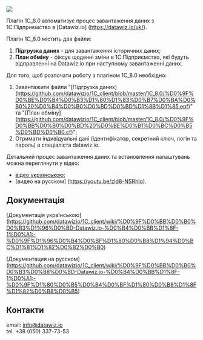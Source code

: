 ![](https://datawiz.io/static/media/files/datawiz_logo.png)

Плагін 1C_8.0 автоматизує процес завантаження даних з 1С:Підприємство в [Datawiz.io] (https://datawiz.io/uk/).

Плагін 1C_8.0 містить два файли:

1. **Підгрузка даних** - для завантаження історичних даних;
1. **План обміну** - фіксує щоденні зміни в 1С:Підприємство, які будуть відправленні на Datawiz.io при наступному завантаженні даних.

Для того, щоб розпочати роботу з плагіном 1С_8.0 необхідно:

1. Завантажити файли "[Підгрузка даних] (https://github.com/datawizio/1C_client/blob/master/1C_8.0/%D0%9F%D0%BE%D0%B4%D0%B3%D1%80%D1%83%D0%B7%D0%BA%D0%B0%20%D0%B4%D0%B0%D0%BD%D0%BD%D1%8B%D1%85.epf)" та "[План обміну] (https://github.com/datawizio/1C_client/blob/master/1C_8.0/%D0%9F%D0%BB%D0%B0%D0%BD%20%D0%BE%D0%B1%D0%BC%D0%B5%D0%BD%D0%B0.cf)";
1. Отримати індивідуальні дані (ідентифікатор, секретний ключ, логін та пароль) в спеціаліста datawiz.io.

Детальний процес завантаження даних та встановлення налаштувань можна переглянути у відео:

*  [відео українською](https://youtu.be/0Gdj5cwRHWA);
*  [видео на русском] (https://youtu.be/zld8-NSRhlo).

## Документація
[Документація українською] (https://github.com/datawizio/1C_client/wiki/%D0%9F%D0%BB%D0%B0%D0%B3%D1%96%D0%BD-Datawiz.io-%D0%B4%D0%BB%D1%8F-1%D0%A1:-%D0%9F%D1%96%D0%B4%D0%BF%D1%80%D0%B8%D1%94%D0%BC%D1%81%D1%82%D0%B2%D0%B0)

[Документация на русском] (https://github.com/datawizio/1C_client/wiki/%D0%9F%D0%BB%D0%B0%D0%B3%D0%B8%D0%BD-Datawiz.io-%D0%B4%D0%BB%D1%8F-1%D0%A1:-%D0%9F%D1%80%D0%B5%D0%B4%D0%BF%D1%80%D0%B8%D1%8F%D1%82%D0%B8%D0%B5)


## Контакти    
email: [info@datawiz.io](mailto:info@datawiz.io)    
tel.  +38 (050) 337-73-53
